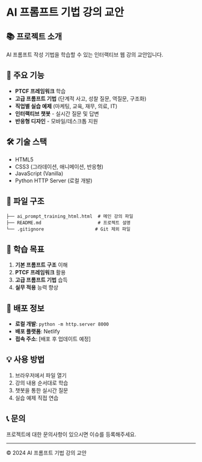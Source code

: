 # AI 프롬프트 기법 강의 교안

## 📚 프로젝트 소개

AI 프롬프트 작성 기법을 학습할 수 있는 인터랙티브 웹 강의 교안입니다.

## 🚀 주요 기능

- **PTCF 프레임워크** 학습
- **고급 프롬프트 기법** (단계적 사고, 성찰 질문, 역질문, 구조화)
- **직업별 실습 예제** (마케팅, 교육, 재무, 의료, IT)
- **인터랙티브 챗봇** - 실시간 질문 및 답변
- **반응형 디자인** - 모바일/데스크톱 지원

## 🛠️ 기술 스택

- HTML5
- CSS3 (그라데이션, 애니메이션, 반응형)
- JavaScript (Vanilla)
- Python HTTP Server (로컬 개발)

## 📁 파일 구조

```
├── ai_prompt_training_html.html  # 메인 강의 파일
├── README.md                     # 프로젝트 설명
└── .gitignore                   # Git 제외 파일
```

## 🎯 학습 목표

1. **기본 프롬프트 구조** 이해
2. **PTCF 프레임워크** 활용
3. **고급 프롬프트 기법** 습득
4. **실무 적용** 능력 향상

## 🚀 배포 정보

- **로컬 개발**: `python -m http.server 8000`
- **배포 플랫폼**: Netlify
- **접속 주소**: [배포 후 업데이트 예정]

## 💡 사용 방법

1. 브라우저에서 파일 열기
2. 강의 내용 순서대로 학습
3. 챗봇을 통한 실시간 질문
4. 실습 예제 직접 연습

## 📞 문의

프로젝트에 대한 문의사항이 있으시면 이슈를 등록해주세요.

---

© 2024 AI 프롬프트 기법 강의 교안 